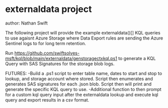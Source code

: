 # externaldata project
author: Nathan Swift

The following project will provide the example externaldata()[] KQL queries to use agaisnt Azure Storage where Data Export rules are sending the Azure Sentinel logs to for long term retention.

Run https://github.com/swiftsolves-msft/kql/blob/main/externaldata/genstoragectxkql.ps1 to generate a KQL Query with SAS Signatures for the storage blob logs.

FUTURES:
-Build a .ps1 script to enter table name, dates to start and stop to lookup, and storage account where stored. Script then enumerates and generates SAS signatures for each .json blob. Script then will print and generate the specific KQL query to use. 
-Additional function to then prompt for a custom kql query input after the externaldata lookup and execute kql query and export results in a csv format.
